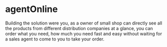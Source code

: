 # agentOnline
Building the solution were you, as a owner of small shop can directly see all the products from different distribution companies at a glance, you can order what you need, how much you need fast and easy without waiting for a sales agent to come to you to take your order.
